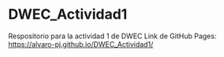# DWEC_Actividad1
Respositorio para la actividad 1 de DWEC
Link de GitHub Pages: https://alvaro-pj.github.io/DWEC_Actividad1/
